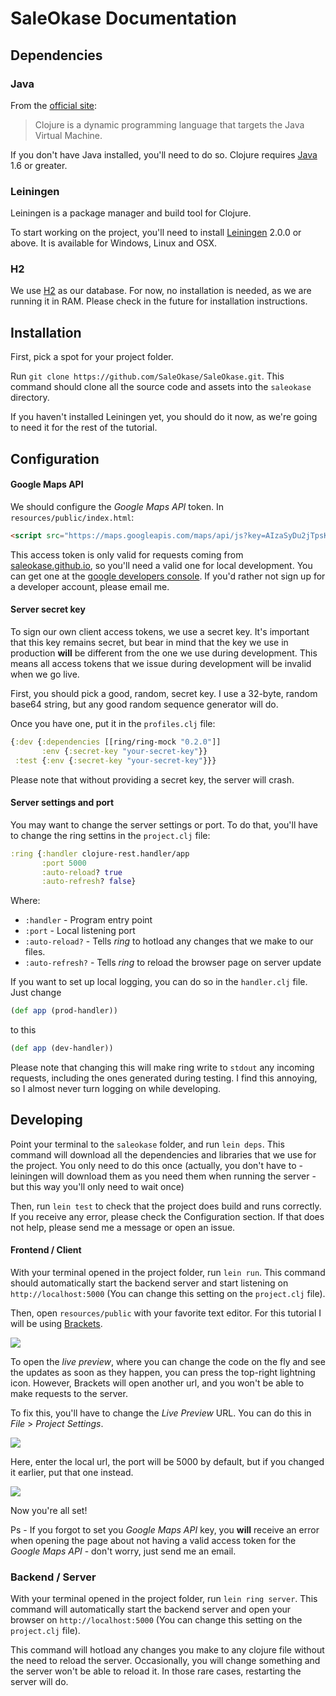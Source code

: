 # SaleOkase Documentation

## Dependencies

### Java

From the [official site](http://clojure.org):

> Clojure is a dynamic programming language that targets the Java Virtual Machine.

If you don't have Java installed, you'll need to do so. Clojure requires [Java](http://java.sun.com/javase/downloads/index.jsp) 1.6 or greater.

### Leiningen

Leiningen is a package manager and build tool for Clojure.

To start working on the project, you'll need to install [Leiningen](http://leiningen.org) 2.0.0 or above. It is available for Windows, Linux and OSX.

### H2

We use [H2](http://www.h2database.com) as our database. For now, no installation is needed, as we are running it in RAM. Please check in the future for installation instructions.

## Installation

First, pick a spot for your project folder.

Run `git clone https://github.com/SaleOkase/SaleOkase.git`. This command should clone all the source code and assets into the `saleokase` directory.

If you haven't installed Leiningen yet, you should do it now, as we're going to need it for the rest of the tutorial.

## Configuration

#### Google Maps API

We should configure the *Google Maps API* token. In `resources/public/index.html`:

```html
<script src="https://maps.googleapis.com/maps/api/js?key=AIzaSyDu2jTpsKWwFMvxPz77ZJHMhXWPYsNZueY"></script>
```

This access token is only valid for requests coming from [saleokase.github.io](http://saleokase.github.io), so you'll need a valid one for local development. You can get one at the [google developers console](https://console.developers.google.com). If you'd rather not sign up for a developer account, please email me.

#### Server secret key

To sign our own client access tokens, we use a secret key. It's important that this key remains secret, but bear in mind that the key we use in production **will** be different from the one we use during development. This means all access tokens that we issue during development will be invalid when we go live.

First, you should pick a good, random, secret key. I use a 32-byte, random base64 string, but any good random sequence generator will do.

Once you have one, put it in the `profiles.clj` file:

```clojure
{:dev {:dependencies [[ring/ring-mock "0.2.0"]]
       :env {:secret-key "your-secret-key"}}
 :test {:env {:secret-key "your-secret-key"}}}
```

Please note that without providing a secret key, the server will crash.


#### Server settings and port

You may want to change the server settings or port. To do that, you'll have to change the ring settins in the `project.clj` file:

```clojure
:ring {:handler clojure-rest.handler/app
       :port 5000
       :auto-reload? true
       :auto-refresh? false}
```
Where:

- `:handler` - Program entry point
- `:port` - Local listening port
- `:auto-reload?` - Tells *ring* to hotload any changes that we make to our files.
- `:auto-refresh?` - Tells *ring* to reload the browser page on server update

If you want to set up local logging, you can do so in the `handler.clj` file. Just change

```clojure
(def app (prod-handler))
```

to this

```clojure
(def app (dev-handler))
```

Please note that changing this will make ring write to `stdout` any incoming requests, including the ones generated during testing. I find this annoying, so I almost never turn logging on while developing.


## Developing

Point your terminal to  the `saleokase` folder, and run `lein deps`. This command will download all the dependencies and libraries that we use for the project. You only need to do this once (actually, you don't have to - leiningen will download them as you need them when running the server - but this way you'll only need to wait once)

Then, run `lein test` to check that the project does build and runs correctly. If you receive any error, please check the Configuration section. If that does not help, please send me a message or open an issue.

#### Frontend / Client

With your terminal opened in the project folder, run `lein run`. This command should automatically start the backend server and start listening on `http://localhost:5000` (You can change this setting on the `project.clj` file).

Then, open `resources/public` with your favorite text editor. For this tutorial I will be using [Brackets](http://brackets.io).

![](https://dl.dropboxusercontent.com/u/29178650/f1.png)

To open the *live preview*, where you can change the code on the fly and see the updates as soon as they happen, you can press the top-right lightning icon. However, Brackets will open another url, and you won't be able to make requests to the server.

To fix this, you'll have to change the *Live Preview* URL. You can do this in *File* > *Project Settings*.

![](https://dl.dropboxusercontent.com/u/29178650/f2.png)

Here, enter the local url, the port will be 5000 by default, but if you changed it earlier, put that one instead.

![](https://dl.dropboxusercontent.com/u/29178650/f3.png)

Now you're all set!

Ps - If you forgot to set you *Google Maps API* key, you **will** receive an error when opening the page about not having a valid access token for the *Google Maps API* - don't worry, just send me an email.

### Backend / Server

With your terminal opened in the project folder, run `lein ring server`. This command will automatically start the backend server and open your browser on `http://localhost:5000` (You can change this setting on the `project.clj` file).

This command will hotload any changes you make to any clojure file without the need to reload the server. Occasionally, you will change something and the server won't be able to reload it. In those rare cases, restarting the server will do.
